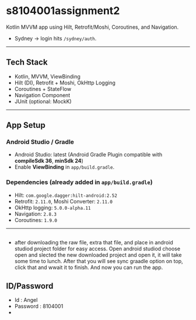 # s8104001assignment2

Kotlin MVVM app using Hilt, Retrofit/Moshi, Coroutines, and Navigation.  
* Sydney → login hits `/sydney/auth`.

---

## Tech Stack
- Kotlin, MVVM, ViewBinding
- Hilt (DI), Retrofit + Moshi, OkHttp Logging
- Coroutines + StateFlow
- Navigation Component
- JUnit (optional: MockK)



---

## App Setup

### Android Studio / Gradle
- Android Studio: latest (Android Gradle Plugin compatible with **compileSdk 36**, **minSdk 24**)
- Enable **ViewBinding** in `app/build.gradle`.

### Dependencies (already added in `app/build.gradle`)
- Hilt: `com.google.dagger:hilt-android:2.52`
- Retrofit: `2.11.0`, Moshi Converter: `2.11.0`
- OkHttp logging: `5.0.0-alpha.11`
- Navigation: `2.8.3`
- Coroutines: `1.9.0`

---

## 
- after downloading the raw file, extra that file, and place in android studiod project folder for easy access. Open android studiod choose open and slected the new downloaded project and open it, it will take some time to lunch. After that you will see sync graadle option on top, click that and wwait it to finish. And now you can run the app.


## ID/Password
- Id : Angel
- Password : 8104001
- 
